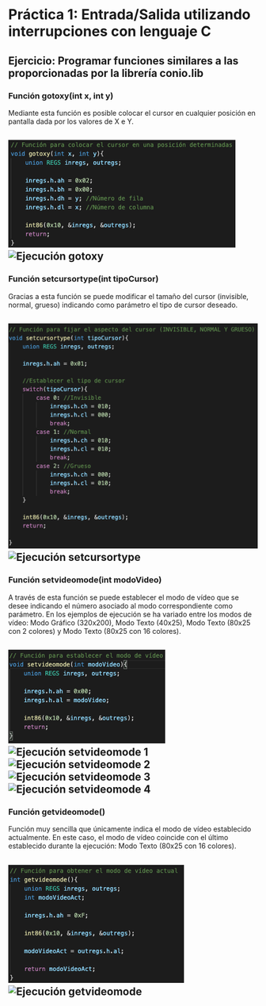 # Práctica 1: Entrada/Salida utilizando interrupciones con lenguaje C
## Ejercicio: Programar funciones similares a las proporcionadas por la librería conio.lib
### Función gotoxy(int x, int y)

Mediante esta función es posible colocar el cursor en cualquier posición en pantalla dada por los
valores de X e Y.

![Código gotoxy](https://github.com/mnc99/PDIH/blob/main/P1/Screenshots/gotoxy.png?raw=true)
![Ejecución gotoxy](https://github.com/mnc99/PDIH/blob/main/P1/Screenshots/Ejecución%20gotoxy.png?raw=true)
---

### Función setcursortype(int tipoCursor)

Gracias a esta función se puede modificar el tamaño del cursor (invisible, normal, grueso) indicando como
parámetro el tipo de cursor deseado.

![Código setcursortype](https://github.com/mnc99/PDIH/blob/main/P1/Screenshots/setcursortype.png?raw=true)
![Ejecución setcursortype](https://github.com/mnc99/PDIH/blob/main/P1/Screenshots/Ejecución%20setcursortype.png?raw=true)
---

### Función setvideomode(int modoVideo)

A través de esta función se puede establecer el modo de vídeo que se desee indicando el número asociado
al modo correspondiente como parámetro. En los ejemplos de ejecución se ha variado entre los modos de
vídeo: Modo Gráfico (320x200), Modo Texto (40x25), Modo Texto (80x25 con 2 colores) y Modo Texto (80x25 con 16 colores).

![Código setvideomode](https://github.com/mnc99/PDIH/blob/main/P1/Screenshots/setvideomode.png?raw=true)
![Ejecución setvideomode 1](https://github.com/mnc99/PDIH/blob/main/P1/Screenshots/Ejecución%20setvideomode%201.png?raw=true)
![Ejecución setvideomode 2](https://github.com/mnc99/PDIH/blob/main/P1/Screenshots/Ejecución%20setvideomode%202.png?raw=true)
![Ejecución setvideomode 3](https://github.com/mnc99/PDIH/blob/main/P1/Screenshots/Ejecución%20setvideomode%203.png?raw=true)
![Ejecución setvideomode 4](https://github.com/mnc99/PDIH/blob/main/P1/Screenshots/Ejecución%20setvideomode%204.png?raw=true)
---

### Función getvideomode()

Función muy sencilla que únicamente indica el modo de vídeo establecido actualmente. En este caso, el modo de vídeo coincide
con el último establecido durante la ejecución: Modo Texto (80x25 con 16 colores).

![Código getvideomode](https://github.com/mnc99/PDIH/blob/main/P1/Screenshots/getvideomode.png?raw=true)
![Ejecución getvideomode](https://github.com/mnc99/PDIH/blob/main/P1/Screenshots/Ejecución%20getvideomode.png?raw=true)
---
